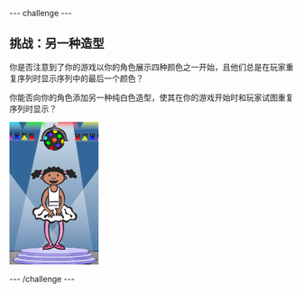 --- challenge ---
## 挑战：另一种造型
你是否注意到了你的游戏以你的角色展示四种颜色之一开始，且他们总是在玩家重复序列时显示序列中的最后一个颜色？

你能否向你的角色添加另一种纯白色造型，使其在你的游戏开始时和玩家试图重复序列时显示？

![screenshot](images/colour-white.png)

--- /challenge ---
